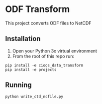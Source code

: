 # ODF Transform

This project converts ODF files to NetCDF

## Installation

1. Open your Python 3x virtual environment
1. From the root of this repo run:

```shell
pip install -e cioos_data_transform
pip install -e projects
```

## Running

```shell
python write_ctd_ncfile.py
```
